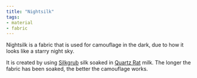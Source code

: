 ```yaml
---
title: "Nightsilk"
tags:
- material
- fabric
---
```

Nightsilk is a fabric that is used for camouflage in the dark, due to how it looks like a starry night sky.

It is created by using [Silkgrub](species/fauna/silkgrub.md) silk soaked in [Quartz Rat](species/fauna/quartz-rat.md) milk. The longer the fabric has been soaked, the better the camouflage works.